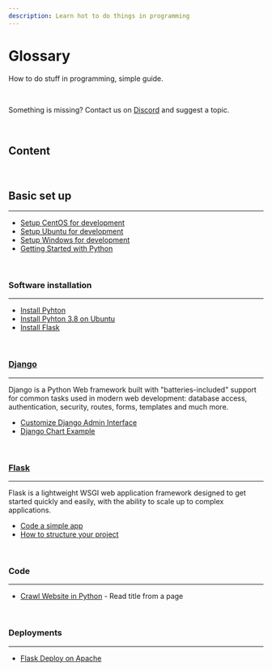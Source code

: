 ```yaml
---
description: Learn hot to do things in programming
---
```


# Glossary

How to do stuff in programming, simple guide. 

<br />

Something is missing? Contact us on [Discord](https://discord.gg/fZC6hup) and suggest a topic. 

<br />

## Content

<br />

## Basic set up
---

- [Setup CentOS for development](setup-centos-for-development.md)
- [Setup Ubuntu for development](setup-ubuntu-for-development.md)
- [Setup Windows for development](setup-windows-for-development.md)
- [Getting Started with Python](getting-started-with-python.md)

<br />

### Software installation
---

- [Install Pyhton](install-python.md)
- [Install Pyhton 3.8 on Ubuntu](install-python38-ubuntu.md)
- [Install Flask](install-flask.md)

<br />


### [Django](/content/what-is/django.md)
---

Django is a Python Web framework built with "batteries-included" support for common tasks used in modern web development: database access, authentication, security, routes, forms, templates and much more.

- [Customize Django Admin Interface](django-admin-customization.md)
- [Django Chart Example](django-chart-example.md)

<br />

### [Flask](/content/what-is/flask.md)
---

Flask is a lightweight WSGI web application framework designed to get started quickly and easily, with the ability to scale up to complex applications.

- [Code a simple app](flask-code-simple-app.md)
- [How to structure your project](flask-structure-your-project.md)

<br />

### Code
---

- [Crawl Website in Python](python-crawl-website.md) - Read title from a page

<br />

### Deployments
---

- [Flask Deploy on Apache](flask-apache-centos-virtualenv-minimal-configuration.md)



